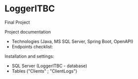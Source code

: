 # LoggerITBC
Final Project

Project documentation 
  - Technologies (Java, MS SQL Server, Spring Boot, OpenAPI)
  - Endpoints checklist:
  
Installation and settings:
  - SQL Server (LoggerITBC - database)  
  - Tables ("Clients" ; "ClientLogs")
  
